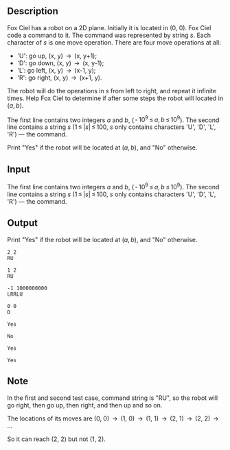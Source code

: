 ## Description

<div><p>Fox Ciel has a robot on a 2D plane. Initially it is located in (0, 0). Fox Ciel code a command to it. The command was represented by string <span class="tex-span"><i>s</i></span>. Each character of <span class="tex-span"><i>s</i></span> is one move operation. There are four move operations at all:</p><ul> <li> '<span class="tex-font-style-tt">U</span>': go up, (x, y) <span class="tex-span"> → </span> (x, y+1); </li><li> '<span class="tex-font-style-tt">D</span>': go down, (x, y) <span class="tex-span"> → </span> (x, y-1); </li><li> '<span class="tex-font-style-tt">L</span>': go left, (x, y) <span class="tex-span"> → </span> (x-1, y); </li><li> '<span class="tex-font-style-tt">R</span>': go right, (x, y) <span class="tex-span"> → </span> (x+1, y). </li></ul><p>The robot will do the operations in <span class="tex-span"><i>s</i></span> from left to right, and repeat it infinite times. Help Fox Ciel to determine if after some steps the robot will located in <span class="tex-span">(<i>a</i>, <i>b</i>)</span>.</p></div><div class="input-specification"><p>The first line contains two integers <span class="tex-span"><i>a</i></span> and <span class="tex-span"><i>b</i></span>, (<span class="tex-span"> - 10<sup class="upper-index">9</sup> ≤ <i>a</i>, <i>b</i> ≤ 10<sup class="upper-index">9</sup></span>). The second line contains a string <span class="tex-span"><i>s</i></span> (<span class="tex-span">1 ≤ |<i>s</i>| ≤ 100</span>, <span class="tex-span"><i>s</i></span> only contains characters '<span class="tex-font-style-tt">U</span>', '<span class="tex-font-style-tt">D</span>', '<span class="tex-font-style-tt">L</span>', '<span class="tex-font-style-tt">R</span>') — the command.</p></div><div class="output-specification"><p>Print "<span class="tex-font-style-tt">Yes</span>" if the robot will be located at <span class="tex-span">(<i>a</i>, <i>b</i>)</span>, and "<span class="tex-font-style-tt">No</span>" otherwise.</p></div>

## Input

<p>The first line contains two integers <span class="tex-span"><i>a</i></span> and <span class="tex-span"><i>b</i></span>, (<span class="tex-span"> - 10<sup class="upper-index">9</sup> ≤ <i>a</i>, <i>b</i> ≤ 10<sup class="upper-index">9</sup></span>). The second line contains a string <span class="tex-span"><i>s</i></span> (<span class="tex-span">1 ≤ |<i>s</i>| ≤ 100</span>, <span class="tex-span"><i>s</i></span> only contains characters '<span class="tex-font-style-tt">U</span>', '<span class="tex-font-style-tt">D</span>', '<span class="tex-font-style-tt">L</span>', '<span class="tex-font-style-tt">R</span>') — the command.</p>

## Output

<p>Print "<span class="tex-font-style-tt">Yes</span>" if the robot will be located at <span class="tex-span">(<i>a</i>, <i>b</i>)</span>, and "<span class="tex-font-style-tt">No</span>" otherwise.</p>





```input1
2 2
RU

```




```input2
1 2
RU

```




```input3
-1 1000000000
LRRLU

```




```input4
0 0
D

```




```output1
Yes

```




```output2
No

```




```output3
Yes

```




```output4
Yes

```



## Note

<p>In the first and second test case, command string is "<span class="tex-font-style-tt">RU</span>", so the robot will go right, then go up, then right, and then up and so on.</p><p>The locations of its moves are (0, 0) <span class="tex-span"> → </span> (1, 0) <span class="tex-span"> → </span> (1, 1) <span class="tex-span"> → </span> (2, 1) <span class="tex-span"> → </span> (2, 2) <span class="tex-span"> → </span> <span class="tex-span">...</span></p><p>So it can reach (2, 2) but not (1, 2).</p>
